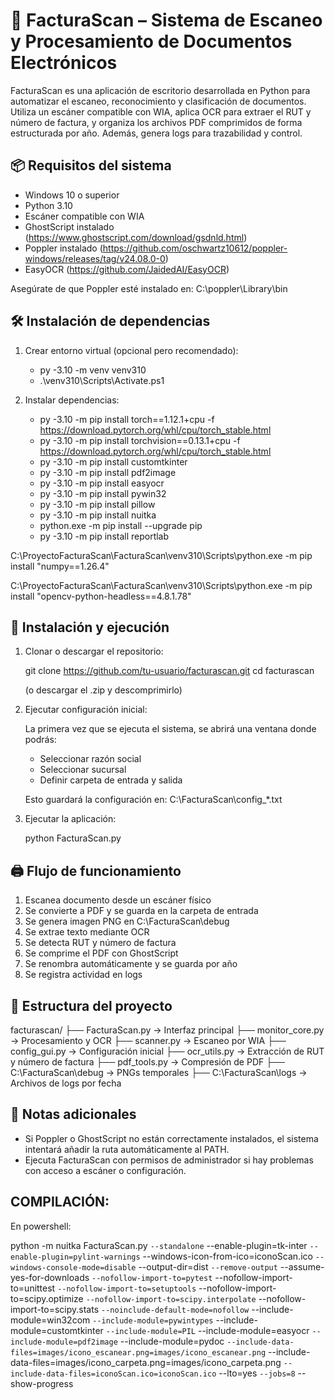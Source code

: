 # 📄 FacturaScan – Sistema de Escaneo y Procesamiento de Documentos Electrónicos

FacturaScan es una aplicación de escritorio desarrollada en Python para automatizar el escaneo, reconocimiento y clasificación de documentos. Utiliza un escáner compatible con WIA, aplica OCR para extraer el RUT y número de factura, y organiza los archivos PDF comprimidos de forma estructurada por año. Además, genera logs para trazabilidad y control.

## 📦 Requisitos del sistema

- Windows 10 o superior
- Python 3.10
- Escáner compatible con WIA
- GhostScript instalado (https://www.ghostscript.com/download/gsdnld.html)
- Poppler instalado (https://github.com/oschwartz10612/poppler-windows/releases/tag/v24.08.0-0)
- EasyOCR (https://github.com/JaidedAI/EasyOCR)

Asegúrate de que Poppler esté instalado en: C:\poppler\Library\bin

## 🛠️ Instalación de dependencias

1. Crear entorno virtual (opcional pero recomendado):

   - py -3.10 -m venv venv310
   - .\venv310\Scripts\Activate.ps1

2. Instalar dependencias:

   - py -3.10 -m pip install torch==1.12.1+cpu -f https://download.pytorch.org/whl/cpu/torch_stable.html
   - py -3.10 -m pip install torchvision==0.13.1+cpu -f https://download.pytorch.org/whl/cpu/torch_stable.html
   - py -3.10 -m pip install customtkinter
   - py -3.10 -m pip install pdf2image
   - py -3.10 -m pip install easyocr
   - py -3.10 -m pip install pywin32
   - py -3.10 -m pip install pillow
   - py -3.10 -m pip install nuitka
   - python.exe -m pip install --upgrade pip
   - py -3.10 -m pip install reportlab

C:\ProyectoFacturaScan\FacturaScan\venv310\Scripts\python.exe -m pip install "numpy==1.26.4"

C:\ProyectoFacturaScan\FacturaScan\venv310\Scripts\python.exe -m pip install "opencv-python-headless==4.8.1.78"



## 🚀 Instalación y ejecución

1. Clonar o descargar el repositorio:

   git clone https://github.com/tu-usuario/facturascan.git
   cd facturascan

   (o descargar el .zip y descomprimirlo)

2. Ejecutar configuración inicial:

   La primera vez que se ejecuta el sistema, se abrirá una ventana donde podrás:
   - Seleccionar razón social
   - Seleccionar sucursal
   - Definir carpeta de entrada y salida

   Esto guardará la configuración en: C:\FacturaScan\config_*.txt

3. Ejecutar la aplicación:

   python FacturaScan.py

## 🖨️ Flujo de funcionamiento

1. Escanea documento desde un escáner físico
2. Se convierte a PDF y se guarda en la carpeta de entrada
3. Se genera imagen PNG en C:\FacturaScan\debug
4. Se extrae texto mediante OCR
5. Se detecta RUT y número de factura
6. Se comprime el PDF con GhostScript
7. Se renombra automáticamente y se guarda por año
8. Se registra actividad en logs

## 📁 Estructura del proyecto

facturascan/
├── FacturaScan.py           → Interfaz principal
├── monitor_core.py          → Procesamiento y OCR
├── scanner.py               → Escaneo por WIA
├── config_gui.py            → Configuración inicial
├── ocr_utils.py             → Extracción de RUT y número de factura
├── pdf_tools.py             → Compresión de PDF
├── C:\FacturaScan\debug     → PNGs temporales
├── C:\FacturaScan\logs      → Archivos de logs por fecha

## 📝 Notas adicionales

- Si Poppler o GhostScript no están correctamente instalados, el sistema intentará añadir la ruta automáticamente al PATH.
- Ejecuta FacturaScan con permisos de administrador si hay problemas con acceso a escáner o configuración.

## COMPILACIÓN:

En powershell:

python -m nuitka FacturaScan.py `
  --standalone `
  --enable-plugin=tk-inter `
  --enable-plugin=pylint-warnings `
  --windows-icon-from-ico=iconoScan.ico `
  --windows-console-mode=disable `
  --output-dir=dist `
  --remove-output `
  --assume-yes-for-downloads `
  --nofollow-import-to=pytest `
  --nofollow-import-to=unittest `
  --nofollow-import-to=setuptools `
  --nofollow-import-to=scipy.optimize `
  --nofollow-import-to=scipy.interpolate `
  --nofollow-import-to=scipy.stats `
  --noinclude-default-mode=nofollow `
  --include-module=win32com `
  --include-module=pywintypes `
  --include-module=customtkinter `
  --include-module=PIL `
  --include-module=easyocr `
  --include-module=pdf2image `
  --include-module=pydoc `
  --include-data-files=images/icono_escanear.png=images/icono_escanear.png `
  --include-data-files=images/icono_carpeta.png=images/icono_carpeta.png `
  --include-data-files=iconoScan.ico=iconoScan.ico `
  --lto=yes `
  --jobs=8 `
  --show-progress
